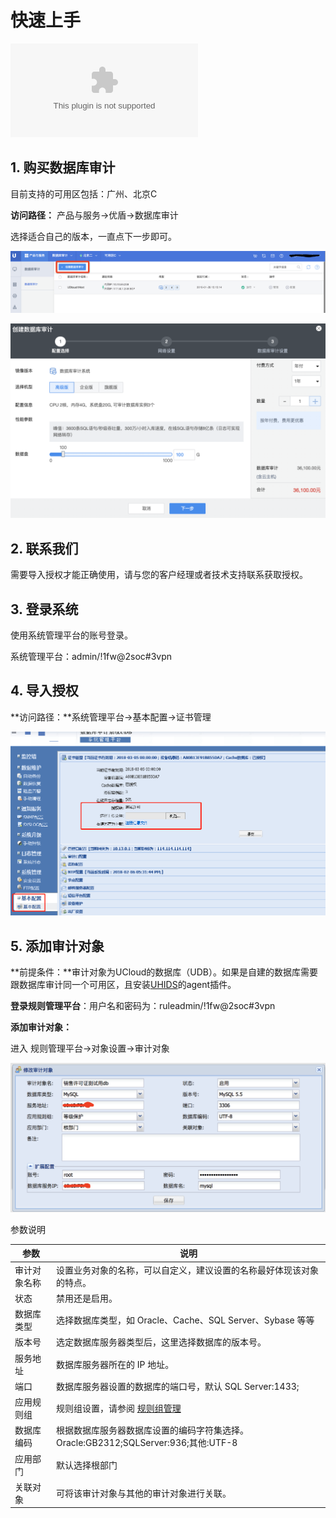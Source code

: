 

# 快速上手

![](/images/ucloud数据库审计产品购买须知_安装配置指南-成稿.docx)

## 1\. 购买数据库审计

目前支持的可用区包括：广州、北京C

**访问路径：** 产品与服务-\>优盾-\>数据库审计

选择适合自己的版本，一直点下一步即可。

![](/images/buy.png)

![](/images/buy2.png)

## 2\. 联系我们

需要导入授权才能正确使用，请与您的客户经理或者技术支持联系获取授权。

## 3\. 登录系统

使用系统管理平台的账号登录。

系统管理平台：admin/\!1fw@2soc\#3vpn

## 4\. 导入授权

**访问路径：**系统管理平台-\>基本配置-\>证书管理

![](/images/授权.png)

## 5\. 添加审计对象

**前提条件：**审计对象为UCloud的数据库（UDB）。如果是自建的数据库需要跟数据库审计同一个可用区，且安装[UHIDS](uhids/quick/agent)的agent插件。

**登录规则管理平台**：用户名和密码为：ruleadmin/\!1fw@2soc\#3vpn

**添加审计对象：**

进入 规则管理平台-\>对象设置-\>审计对象

![](/images/add_object.png)

参数说明

| 参数     | 说明                                                          |
| ------ | ----------------------------------------------------------- |
| 审计对象名称 | 设置业务对象的名称，可以自定义，建议设置的名称最好体现该对象的特点。                          |
| 状态     | 禁用还是启用。                                                     |
| 数据库类型  | 选择数据库类型，如 Oracle、Cache、SQL Server、Sybase 等等                 |
| 版本号    | 选定数据库服务器类型后，这里选择数据库的版本号。                                    |
| 服务地址   | 数据库服务器所在的 IP 地址。                                            |
| 端口     | 数据库服务器设置的数据库的端口号，默认 SQL Server:1433;                        |
| 应用规则组  | 规则组设置，请参阅 [规则组管理](udas/operation/rule/procedure)  |
| 数据库编码  | 根据数据库服务器数据库设置的编码字符集选择。 Oracle:GB2312;SQLServer:936;其他:UTF-8 |
| 应用部门   | 默认选择根部门                                                     |
| 关联对象   | 可将该审计对象与其他的审计对象进行关联。                                        |
